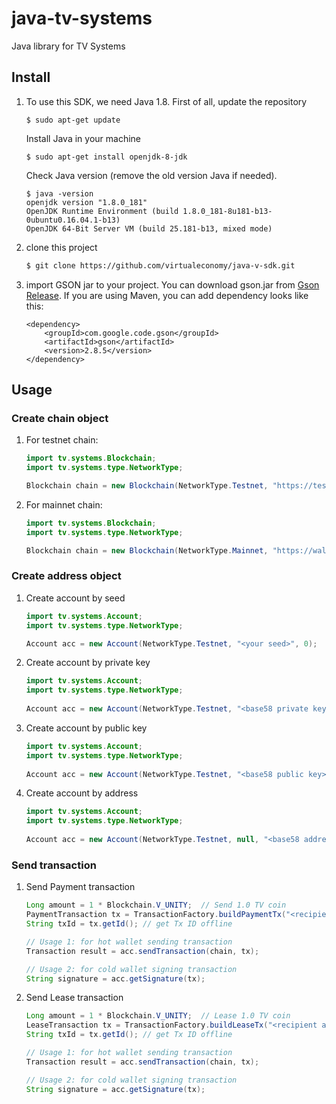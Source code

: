 # java-tv-systems
Java library for TV Systems

## Install

  1. To use this SDK, we need Java 1.8. First of all, update the repository
     
     ```shell
     $ sudo apt-get update
     ```
     
     Install Java in your machine
     
     ```shell
     $ sudo apt-get install openjdk-8-jdk
     ```
     
     Check Java version (remove the old version Java if needed).
     
     ```shell
     $ java -version
     openjdk version "1.8.0_181"
     OpenJDK Runtime Environment (build 1.8.0_181-8u181-b13-0ubuntu0.16.04.1-b13)
     OpenJDK 64-Bit Server VM (build 25.181-b13, mixed mode)
     ```

  2. clone this project

     ```bash
     $ git clone https://github.com/virtualeconomy/java-v-sdk.git
     ```

  3. import GSON jar to your project. You can download gson.jar from [Gson Release](https://github.com/google/gson/releases). If you are using Maven, you can add dependency looks like this:
     
     ```
     <dependency>
         <groupId>com.google.code.gson</groupId>
         <artifactId>gson</artifactId>
         <version>2.8.5</version>
     </dependency>
     ```

## Usage

### Create chain object
1. For testnet chain:

    ```java
    import tv.systems.Blockchain;
    import tv.systems.type.NetworkType;
 
    Blockchain chain = new Blockchain(NetworkType.Testnet, "https://testwallet.t.top/api/");
    ```

2. For mainnet chain:

    ```java
    import tv.systems.Blockchain;
    import tv.systems.type.NetworkType;
 
    Blockchain chain = new Blockchain(NetworkType.Mainnet, "https://wallet.t.top/api/");
    ```
    
### Create address object
1. Create account by seed

    ```java
    import tv.systems.Account;
    import tv.systems.type.NetworkType;
 
    Account acc = new Account(NetworkType.Testnet, "<your seed>", 0);
    ```

2. Create account by private key

    ```java
    import tv.systems.Account;
    import tv.systems.type.NetworkType;
     
    Account acc = new Account(NetworkType.Testnet, "<base58 private key>");
    ```
 
3. Create account by public key

    ```java
    import tv.systems.Account;
    import tv.systems.type.NetworkType;
     
    Account acc = new Account(NetworkType.Testnet, "<base58 public key>", null);
    ```
    
4. Create account by address

    ```java
    import tv.systems.Account;
    import tv.systems.type.NetworkType;
     
    Account acc = new Account(NetworkType.Testnet, null, "<base58 address>");
    ```
    
### Send transaction
1. Send Payment transaction

    ```java
    Long amount = 1 * Blockchain.V_UNITY;  // Send 1.0 TV coin
    PaymentTransaction tx = TransactionFactory.buildPaymentTx("<recipient address>", amount);
    String txId = tx.getId(); // get Tx ID offline
    
    // Usage 1: for hot wallet sending transaction
    Transaction result = acc.sendTransaction(chain, tx);
    
    // Usage 2: for cold wallet signing transaction
    String signature = acc.getSignature(tx);
    ```

2. Send Lease transaction

    ```java
    Long amount = 1 * Blockchain.V_UNITY;  // Lease 1.0 TV coin
    LeaseTransaction tx = TransactionFactory.buildLeaseTx("<recipient address>", amount);
    String txId = tx.getId(); // get Tx ID offline
    
    // Usage 1: for hot wallet sending transaction
    Transaction result = acc.sendTransaction(chain, tx);
    
    // Usage 2: for cold wallet signing transaction
    String signature = acc.getSignature(tx);
    ```
